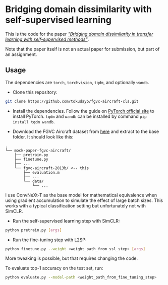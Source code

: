 # Bridging domain dissimilarity with self-supervised learning

This is the code for the paper [*"Bridging domain dissimilarity in transfer learning with self-supervised methods"*](link).

Note that the paper itself is not an actual paper for submission, but part of an assignment.

## Usage

The dependencies are `torch`, `torchvision`, `tqdm`, and optionally `wandb`.

- Clone this repository:

```bash
git clone https://github.com/tokudayo/fgvc-aircraft-cls.git
```

- Install the dependencies. Follow the guide on [PyTorch official site](https://pytorch.org/) to install PyTorch. `tqdm` and `wandb` can be installed by command `pip install tqdm wandb`.

- Download the FGVC Aircraft dataset from [here](https://www.fgvc.edu/data/fgvc-aircraft-2013b.html) and extract to the base folder. It should look like this:
```
.
└── mock-paper-fgvc-aircraft/
    ├── pretrain.py
    ├── finetune.py
    ├── ...
    └── fgvc-aircraft-2013b/ <-- this
        ├── evaluation.m
        ├── ...
        └── data/
            └── ...  
```

I use ConvNeXt-T as the base model for mathematical equivalence when using gradient accumulation to simulate the effect of large batch sizes. This works with a typical classification setting but unfortunately not with SimCLR.

- Run the self-supervised learning step with SimCLR:
```bash
python pretrain.py [args]
```

- Run the fine-tuning step with L2SP:
```bash
python finetune.py --weight <weight_path_from_ssl_step> [args]
```



More tweaking is possible, but that requires changing the code.

To evaluate top-1 accuracy on the test set, run:
```bash
python evaluate.py --model-path <weight_path_from_fine_tuning_step>